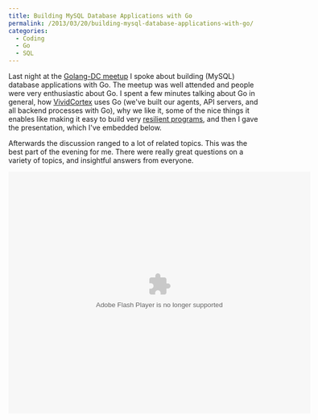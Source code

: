 ```yaml
---
title: Building MySQL Database Applications with Go
permalink: /2013/03/20/building-mysql-database-applications-with-go/
categories:
  - Coding
  - Go
  - SQL
---
```

Last night at the [Golang-DC meetup][1] I spoke about building (MySQL) database applications with Go. The meetup was well attended and people were very enthusiastic about Go. I spent a few minutes talking about Go in general, how [VividCortex][2] uses Go (we've built our agents, API servers, and all backend processes with Go), why we like it, some of the nice things it enables like making it easy to build very [resilient programs][3], and then I gave the presentation, which I've embedded below.

Afterwards the discussion ranged to a lot of related topics. This was the best part of the evening for me. There were really great questions on a variety of topics, and insightful answers from everyone.

<embed src="https://www.box.com/embed/bl9l01ul752ek76.swf" width="600" height="480" wmode="opaque" type="application/x-shockwave-flash" allowFullScreen="true" allowScriptAccess="always">

 [1]: http://www.meetup.com/Golang-DC/events/106865142/
 [2]: https://vividcortex.com/
 [3]: http://www.xaprb.com/blog/2013/03/14/crash-injection-for-writing-resilient-software/ "Crash injection for writing resilient software"
